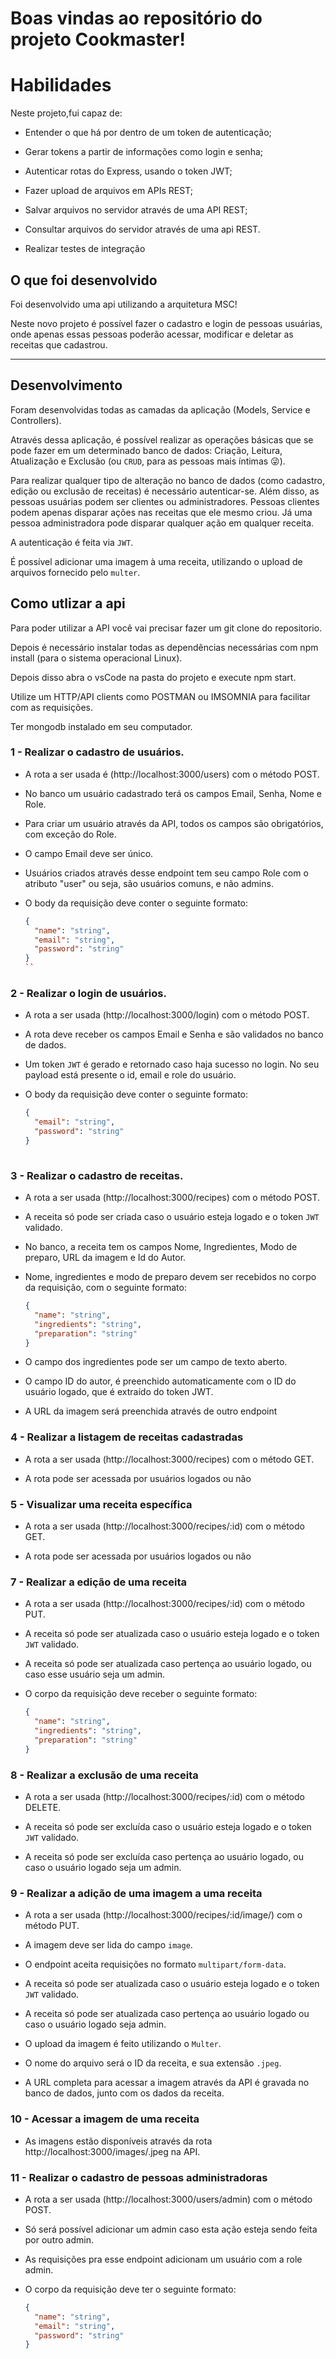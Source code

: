 # Boas vindas ao repositório do projeto Cookmaster!


# Habilidades

Neste projeto,fui capaz de:

- Entender o que há por dentro de um token de autenticação;

- Gerar tokens a partir de informações como login e senha;

- Autenticar rotas do Express, usando o token JWT;

- Fazer upload de arquivos em APIs REST;

- Salvar arquivos no servidor através de uma API REST;

- Consultar arquivos do servidor através de uma api REST.

- Realizar testes de integração


## O que foi desenvolvido

Foi desenvolvido uma api utilizando a arquitetura MSC!

Neste novo projeto é possível fazer o cadastro e login de pessoas usuárias, onde apenas essas pessoas poderão acessar, modificar e deletar as receitas que cadastrou.

---

## Desenvolvimento

Foram desenvolvidas todas as camadas da aplicação (Models, Service e Controllers).

Através dessa aplicação, é possível realizar as operações básicas que se pode fazer em um determinado banco de dados: Criação, Leitura, Atualização e Exclusão (ou `CRUD`, para as pessoas mais íntimas 😜).

Para realizar qualquer tipo de alteração no banco de dados (como cadastro, edição ou exclusão de receitas) é necessário autenticar-se. Além disso, as pessoas usuárias podem ser clientes ou administradores. Pessoas clientes podem apenas disparar ações nas receitas que ele mesmo criou. Já uma pessoa administradora pode disparar qualquer ação em qualquer receita.

A autenticação é feita via `JWT`.

É possível adicionar uma imagem à uma receita, utilizando o upload de arquivos fornecido pelo `multer`.

## Como utlizar a api

Para poder utilizar a API você vai precisar fazer um git clone do repositorio.

Depois é necessário instalar todas as dependências necessárias com npm install (para o sistema operacional Linux).

Depois disso abra o vsCode na pasta do projeto e execute npm start.

Utilize um HTTP/API clients como POSTMAN ou IMSOMNIA para facilitar com as requisições.

Ter mongodb instalado em seu computador.

### 1 - Realizar o cadastro de usuários.

- A rota a ser usada é (http://localhost:3000/users) com o método POST.

- No banco um usuário cadastrado terá os campos Email, Senha, Nome e Role.

- Para criar um usuário através da API, todos os campos são obrigatórios, com exceção do Role.

- O campo Email deve ser único.

- Usuários criados através desse endpoint tem seu campo Role com o atributo "user" ou seja, são usuários comuns, e não admins.

- O body da requisição deve conter o seguinte formato:

  ```json
  {
    "name": "string",
    "email": "string",
    "password": "string"
  }
  ``

### 2 - Realizar o login de usuários.

- A rota a ser usada (http://localhost:3000/login) com o método POST.

- A rota deve receber os campos Email e Senha e são validados no banco de dados.

- Um token `JWT` é gerado e retornado caso haja sucesso no login. No seu payload está presente o id, email e role do usuário.

- O body da requisição deve conter o seguinte formato:

  ```json
  {
    "email": "string",
    "password": "string"
  }
 

### 3 - Realizar o cadastro de receitas.

- A rota a ser usada (http://localhost:3000/recipes) com o método POST.

- A receita só pode ser criada caso o usuário esteja logado e o token `JWT` validado.

- No banco, a receita tem os campos Nome, Ingredientes, Modo de preparo, URL da imagem e Id do Autor.

- Nome, ingredientes e modo de preparo devem ser recebidos no corpo da requisição, com o seguinte formato:

  ```json
  {
    "name": "string",
    "ingredients": "string",
    "preparation": "string"
  }
  ```

- O campo dos ingredientes pode ser um campo de texto aberto.

- O campo ID do autor, é preenchido automaticamente com o ID do usuário logado, que é extraído do token JWT.

- A URL da imagem será preenchida através de outro endpoint


### 4 - Realizar a listagem de receitas cadastradas

- A rota a ser usada (http://localhost:3000/recipes) com o método GET.

- A rota pode ser acessada por usuários logados ou não

### 5 - Visualizar uma receita específica

- A rota a ser usada (http://localhost:3000/recipes/:id) com o método GET.

- A rota pode ser acessada por usuários logados ou não

### 7 - Realizar a edição de uma receita

- A rota a ser usada (http://localhost:3000/recipes/:id) com o método PUT.

- A receita só pode ser atualizada caso o usuário esteja logado e o token `JWT` validado.

- A receita só pode ser atualizada caso pertença ao usuário logado, ou caso esse usuário seja um admin.

- O corpo da requisição deve receber o seguinte formato:

  ```json
  {
    "name": "string",
    "ingredients": "string",
    "preparation": "string"
  }
  ```

### 8 - Realizar a exclusão de uma receita

- A rota a ser usada (http://localhost:3000/recipes/:id) com o método DELETE.

- A receita só pode ser excluída caso o usuário esteja logado e o token `JWT` validado.

- A receita só pode ser excluída caso pertença ao usuário logado, ou caso o usuário logado seja um admin.

### 9 - Realizar a adição de uma imagem a uma receita

- A rota a ser usada (http://localhost:3000/recipes/:id/image/) com o método PUT.

- A imagem deve ser lida do campo `image`.

- O endpoint aceita requisições no formato `multipart/form-data`.

- A receita só pode ser atualizada caso o usuário esteja logado e o token `JWT` validado.

- A receita só pode ser atualizada caso pertença ao usuário logado ou caso o usuário logado seja admin.

- O upload da imagem é feito utilizando o `Multer`.

- O nome do arquivo será o ID da receita, e sua extensão `.jpeg`.

- A URL completa para acessar a imagem através da API é gravada no banco de dados, junto com os dados da receita.

### 10 - Acessar a imagem de uma receita

- As imagens estão disponíveis através da rota http://localhost:3000/images/<id-da-receita>.jpeg na API.

### 11 - Realizar o cadastro de pessoas administradoras

- A rota a ser usada (http://localhost:3000/users/admin) com o método POST.

- Só será possível adicionar um admin caso esta ação esteja sendo feita por outro admin.

- As requisições pra esse endpoint adicionam um usuário com a role admin.

- O corpo da requisição deve ter o seguinte formato:

  ```json
  {
    "name": "string",
    "email": "string",
    "password": "string"
  }
  ```
